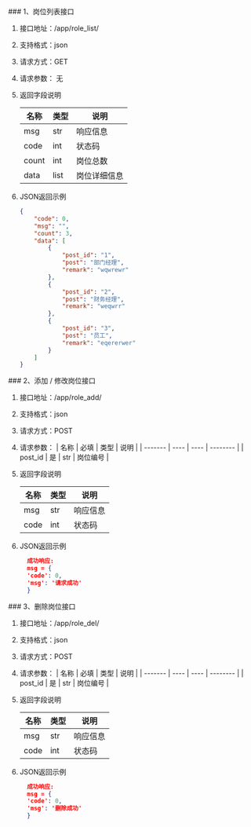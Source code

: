 ### 1、岗位列表接口         
1. 接口地址：/app/role_list/
2. 支持格式：json
3. 请求方式：GET
4. 请求参数： 无

5. 返回字段说明

   | 名称  | 类型 | 说明         |
   | ----- | ---- | ------------ |
   | msg   | str  | 响应信息     |
   | code  | int  | 状态码       |
   | count | int  | 岗位总数     |
   | data  | list | 岗位详细信息 |

6. JSON返回示例

   ```json
   {
       "code": 0,
       "msg": "",
       "count": 3,
       "data": [
           {
               "post_id": "1",
               "post": "部门经理",
               "remark": "wqwrewr"
           },
           {
               "post_id": "2",
               "post": "财务经理",
               "remark": "weqwrr"
           },
           {
               "post_id": "3",
               "post": "员工",
               "remark": "eqererwer"
           }
       ]
   }
   ```



### 2、添加 / 修改岗位接口         

1. 接口地址：/app/role_add/
2. 支持格式：json
3. 请求方式：POST
4. 请求参数：
   | 名称    | 必填 | 类型 | 说明     |
   | ------- | ---- | ---- | -------- |
   | post_id | 是   | str  | 岗位编号 |

5. 返回字段说明

   | 名称 | 类型 | 说明     |
   | ---- | ---- | -------- |
   | msg  | str  | 响应信息 |
   | code | int  | 状态码   |
6. JSON返回示例

   ```json
     成功响应:     
     msg = {
     'code': 0,
     'msg': '请求成功'
     }  
   ```



### 3、删除岗位接口         

1. 接口地址：/app/role_del/
2. 支持格式：json
3. 请求方式：POST
4. 请求参数：
   | 名称    | 必填 | 类型 | 说明     |
   | ------- | ---- | ---- | -------- |
   | post_id | 是   | str  | 岗位编号 |

5. 返回字段说明

   | 名称 | 类型 | 说明     |
   | ---- | ---- | -------- |
   | msg  | str  | 响应信息 |
   | code | int  | 状态码   |
6. JSON返回示例

   ```json
     成功响应:     
     msg = {
     'code': 0,
     'msg': '删除成功'
     }  
   ```



